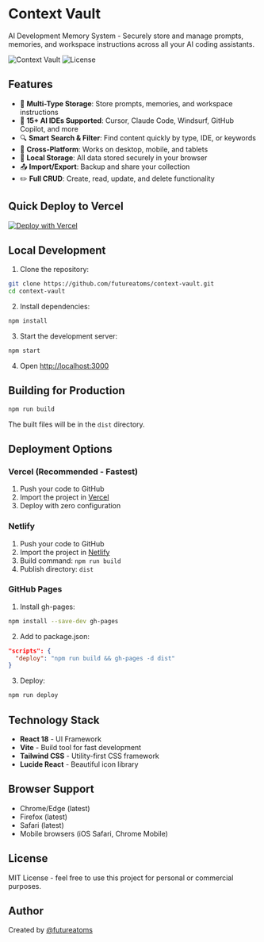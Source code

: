 # Context Vault

AI Development Memory System - Securely store and manage prompts, memories, and workspace instructions across all your AI coding assistants.

![Context Vault](https://img.shields.io/badge/version-1.0.0-amber)
![License](https://img.shields.io/badge/license-MIT-green)

## Features

- 📝 **Multi-Type Storage**: Store prompts, memories, and workspace instructions
- 🤖 **15+ AI IDEs Supported**: Cursor, Claude Code, Windsurf, GitHub Copilot, and more
- 🔍 **Smart Search & Filter**: Find content quickly by type, IDE, or keywords
- 📱 **Cross-Platform**: Works on desktop, mobile, and tablets
- 💾 **Local Storage**: All data stored securely in your browser
- 📤 **Import/Export**: Backup and share your collection
- ✏️ **Full CRUD**: Create, read, update, and delete functionality

## Quick Deploy to Vercel

[![Deploy with Vercel](https://vercel.com/button)](https://vercel.com/new/clone?repository-url=https%3A%2F%2Fgithub.com%2Ffutureatoms%2Fcontext-vault)

## Local Development

1. Clone the repository:
```bash
git clone https://github.com/futureatoms/context-vault.git
cd context-vault
```

2. Install dependencies:
```bash
npm install
```

3. Start the development server:
```bash
npm start
```

4. Open [http://localhost:3000](http://localhost:3000)

## Building for Production

```bash
npm run build
```

The built files will be in the `dist` directory.

## Deployment Options

### Vercel (Recommended - Fastest)

1. Push your code to GitHub
2. Import the project in [Vercel](https://vercel.com)
3. Deploy with zero configuration

### Netlify

1. Push your code to GitHub
2. Import the project in [Netlify](https://netlify.com)
3. Build command: `npm run build`
4. Publish directory: `dist`

### GitHub Pages

1. Install gh-pages:
```bash
npm install --save-dev gh-pages
```

2. Add to package.json:
```json
"scripts": {
  "deploy": "npm run build && gh-pages -d dist"
}
```

3. Deploy:
```bash
npm run deploy
```

## Technology Stack

- **React 18** - UI Framework
- **Vite** - Build tool for fast development
- **Tailwind CSS** - Utility-first CSS framework
- **Lucide React** - Beautiful icon library

## Browser Support

- Chrome/Edge (latest)
- Firefox (latest)
- Safari (latest)
- Mobile browsers (iOS Safari, Chrome Mobile)

## License

MIT License - feel free to use this project for personal or commercial purposes.

## Author

Created by [@futureatoms](https://github.com/futureatoms)
